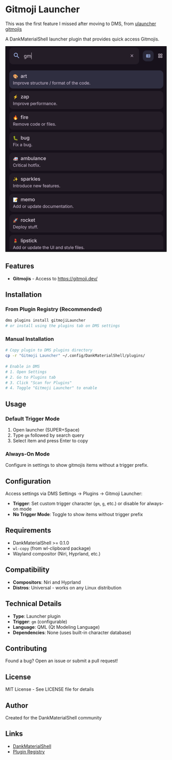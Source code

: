 # Gitmoji Launcher

This was the first feature I missed after moving to DMS, from [ulauncher gitmojis](https://github.com/aksdb/ulauncher-gitmoji)

A DankMaterialShell launcher plugin that provides quick access Gitmojis.

![Gitmoji Launcher Screenshot](screenshot.png)

## Features

- **Gitmojis** - Access to https://gitmoji.dev/

## Installation

### From Plugin Registry (Recommended)
```bash
dms plugins install gitmojiLauncher
# or install using the plugins tab on DMS settings
```

### Manual Installation
```bash
# Copy plugin to DMS plugins directory
cp -r "Gitmoji Launcher" ~/.config/DankMaterialShell/plugins/

# Enable in DMS
# 1. Open Settings
# 2. Go to Plugins tab
# 3. Click "Scan for Plugins"
# 4. Toggle "Gitmoji Launcher" to enable
```

## Usage

### Default Trigger Mode
1. Open launcher (SUPER+Space)
2. Type `gm` followed by search query
3. Select item and press Enter to copy

### Always-On Mode
Configure in settings to show gitmojis items without a trigger prefix.

## Configuration

Access settings via DMS Settings → Plugins → Gitmoji Launcher:

- **Trigger**: Set custom trigger character (`gm`, `g`, etc.) or disable for always-on mode
- **No Trigger Mode**: Toggle to show items without trigger prefix

## Requirements

- DankMaterialShell >= 0.1.0
- `wl-copy` (from wl-clipboard package)
- Wayland compositor (Niri, Hyprland, etc.)

## Compatibility

- **Compositors**: Niri and Hyprland
- **Distros**: Universal - works on any Linux distribution

## Technical Details

- **Type**: Launcher plugin
- **Trigger**: `gm` (configurable)
- **Language**: QML (Qt Modeling Language)
- **Dependencies**: None (uses built-in character database)

## Contributing

Found a bug? Open an issue or submit a pull request!

## License

MIT License - See LICENSE file for details

## Author

Created for the DankMaterialShell community

## Links

- [DankMaterialShell](https://github.com/AvengeMedia/DankMaterialShell)
- [Plugin Registry](https://github.com/AvengeMedia/dms-plugin-registry)
